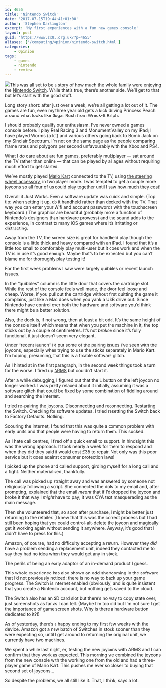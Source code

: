 ```yaml
---
id: 4655
title: 'Nintendo Switch'
date: '2017-07-15T19:44:41+01:00'
author: 'Stephen Darlington'
excerpt: 'My first experiences with a fun new games console'
layout: post
guid: 'https://www.zx81.org.uk/?p=4655'
aliases: ['/computing/opinion/nintendo-switch.html']
categories:
    - Opinion
tags:
    - games
    - nintendo
    - review
---
```


![](https://i0.wp.com/www.zx81.org.uk/wp-content/uploads/2017/07/IMG_4463-1.jpg?resize=300%2C225&ssl=1)This was all set to be a story of how much the whole family were enjoying the [Nintendo Switch](http://amzn.to/2tVm6tO). While that’s true, there’s another side. We’ll get to that but let’s start with the good stuff.

Long story short: after just over a week, we’re all getting a lot out of it. The games are fun, even my three year old gets a kick driving Princess Peach around what looks like Sugar Rush from Wreck-It Ralph.

I should probably qualify our enthusiasm. I’ve never owned a games console before. I play Real Racing 3 and Monument Valley on my iPad; I have played Worms (a lot) and various others going back to Bomb Jack on my Sinclair Spectrum. I’m not on the same page as the people comparing frame rates and polygons per second unfavourably with the Xbox and PS4.

What I *do* care about are fun games, preferably multiplayer — sat around the TV rather than online — that can be played by all ages without requiring much effort to get started.

We’ve mostly played [Mario Kart](http://amzn.to/2tdZwOk) connected to the TV, using [the steering wheel accessory](http://amzn.to/2trtx8x), in two player mode. I was tempted to get a couple more joycons so all four of us could play together until I saw [how much they cost](http://amzn.to/2tVpXHp)!

Overall it Just Works. Even a software update was quick and simple. (Top tip: when setting it up, do it handheld rather than docked with the TV. That way you can enter your Wifi and account passwords with the touchscreen keyboard.) The graphics are beautiful (probably more a function of Nintendo’s designers than hardware prowess) and the sound adds to the experience, in contrast to many iOS games where it’s irritating or distracting.

Away from the TV, the screen size is great for handheld play though the console is a little thick and heavy compared with an iPad. I found that it’s a little too small to comfortably play multi-user but it does work and when the TV is in use it’s good enough. Maybe that’s to be expected but you can’t blame me for thoroughly play testing it!

For the first week problems I saw were largely quibbles or recent launch issues.

In the “quibbles” column is the little door that covers the cartridge slot. While the rest of the console feels well made, the door feel loose and cheap. Worse, if you pull out the cartridge without first quitting the game it complains, just like a Mac does when you yank a USB drive out. Since Nintendo have control over both the hardware and software you’d think there might be a better solution.

Also, the dock is, if not wrong, then at least a bit odd. It’s the same height of the console itself which means that when you put the machine in it, the top sticks out by a couple of centimetres. It’s not *broken* since it’s fully functional, it just doesn’t seem very elegant.

Under “recent launch” I’d put some of the pairing issues I’ve seen with the joycons, especially when trying to use the sticks separately in Mario Kart. I’m hoping, presuming, that this is a fixable software glitch.

As I hinted at in the first paragraph, in the second week things took a turn for the worse. I fired up [ARMS](http://amzn.to/2temWTI) but couldn’t start it.

After a while debugging, I figured out that the L button on the left joycon no longer worked. I was pretty relaxed about it initially, assuming it was a software glitch that could be fixed by some combination of fiddling around and searching the internet.

I tried re-pairing the joycons. Disconnecting and reconnecting. Restarting the Switch. Checking for software updates. I tried resetting the Switch back to Factory Defaults. Nothing.

Scouring the internet, I found that this was quite a common problem with early units and that people were having to return them. This sucked.

As I hate call centres, I fired off a quick email to support. In hindsight this was the wrong approach. It took nearly a week for them to respond and when they did they said it would cost £35 to repair. Not only was this poor service but it goes against consumer protection laws!

I picked up the phone and called support, girding myself for a long call and a fight. Neither materialised, thankfully.

The call was picked up straight away and was answered by someone not religiously following a script. She connected the dots to my email and, after prompting, explained that the email *meant* that if I’d dropped the joycon and broke it that way I *might* have to pay; it was CYA text masquerading as the main message.

Then she volunteered that, so soon after purchase, I might be better just returning to the retailer. (I knew that this was the correct process but I had still been hoping that you could control-alt-delete the joycon and magically get it working again without sending it anywhere. Anyway, it’s good that I didn’t have to press for this.)

Amazon, of course, had no difficulty accepting a return. However they *did* have a problem sending a replacement unit, indeed they contacted me to say they had no idea when they would get any in stock.

The perils of being an early adaptor of an in-demand product I guess.

This whole experience has also shown an odd shortcoming in the software that I’d not previously noticed: there is no way to back up your game progress. The Switch is internet enabled (obviously) and is quite insistent that you create a Nintendo account, but nothing gets saved to the cloud.

The Switch also has an SD card slot but there’s no way to copy state over, just screenshots as far as I can tell. (Maybe I’m too old but I’m not sure I get the importance of game screen shots. Why is there a hardware button dedicated to it?!)

As of yesterday, there’s a happy ending to my first few weeks with the device. Amazon got a new batch of Switches in stock sooner than they were expecting so, until I get around to returning the original unit, we currently have two machines.

We spent a while last night, er, testing the new joycons with ARMS and I can confirm that they work as expected. This morning we combined the joycons from the new console with the working one from the old and had a three-player game of Mario Kart. This pushes me ever so closer to buying that second set of joycons…

So despite the problems, we all still like it. That, I think, says a lot.